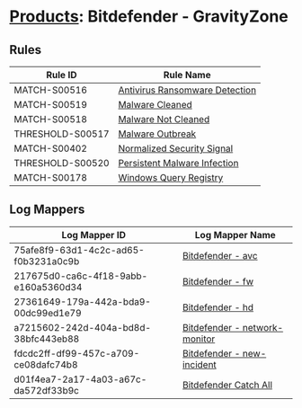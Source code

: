 # [Products](README.md): Bitdefender - GravityZone

## Rules

|Rule ID|Rule Name|
|----|----|
|MATCH-S00516|[Antivirus Ransomware Detection](../rules/MATCH-S00516.md)|
|MATCH-S00519|[Malware Cleaned](../rules/MATCH-S00519.md)|
|MATCH-S00518|[Malware Not Cleaned](../rules/MATCH-S00518.md)|
|THRESHOLD-S00517|[Malware Outbreak](../rules/THRESHOLD-S00517.md)|
|MATCH-S00402|[Normalized Security Signal](../rules/MATCH-S00402.md)|
|THRESHOLD-S00520|[Persistent Malware Infection](../rules/THRESHOLD-S00520.md)|
|MATCH-S00178|[Windows Query Registry](../rules/MATCH-S00178.md)|


## Log Mappers

|Log Mapper ID|Log Mapper Name|
|----|----|
|75afe8f9-63d1-4c2c-ad65-f0b3231a0c9b|[Bitdefender - avc](../mappings/75afe8f9-63d1-4c2c-ad65-f0b3231a0c9b.md)|
|217675d0-ca6c-4f18-9abb-e160a5360d34|[Bitdefender - fw](../mappings/217675d0-ca6c-4f18-9abb-e160a5360d34.md)|
|27361649-179a-442a-bda9-00dc99ed1e79|[Bitdefender - hd](../mappings/27361649-179a-442a-bda9-00dc99ed1e79.md)|
|a7215602-242d-404a-bd8d-38bfc443eb88|[Bitdefender - network-monitor](../mappings/a7215602-242d-404a-bd8d-38bfc443eb88.md)|
|fdcdc2ff-df99-457c-a709-ce08dafc74b8|[Bitdefender - new-incident](../mappings/fdcdc2ff-df99-457c-a709-ce08dafc74b8.md)|
|d01f4ea7-2a17-4a03-a67c-da572df33b9c|[Bitdefender Catch All](../mappings/d01f4ea7-2a17-4a03-a67c-da572df33b9c.md)|


